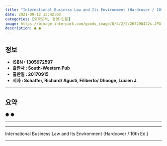 ```yaml
---
title: "International Business Law and Its Environment (Hardcover / 10th Ed.)"
date: 2021-09-12 13:42:03
categories: [외국도서, 경영-인문]
image: https://bimage.interpark.com/goods_image/0/4/2/2/267290422s.JPG
description: ● ●
---
```


## **정보**

- **ISBN : 1305972597**
- **출판사 : South-Western Pub**
- **출판일 : 20170915**
- **저자 : Schaffer, Richard/ Agusti, Filiberto/ Dhooge, Lucien J.**

------



## **요약**

●  ●  

------



------


International Business Law and Its Environment (Hardcover / 10th Ed.) 

------


